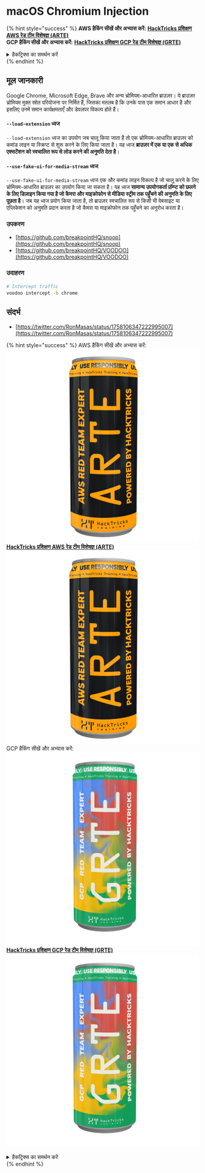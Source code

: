 # macOS Chromium Injection

{% hint style="success" %}
**AWS हैकिंग सीखें और अभ्यास करें:** [**HackTricks प्रशिक्षण AWS रेड टीम विशेषज्ञ (ARTE)**](https://training.hacktricks.xyz/courses/arte)\
**GCP हैकिंग सीखें और अभ्यास करें:** [**HackTricks प्रशिक्षण GCP रेड टीम विशेषज्ञ (GRTE)**](https://training.hacktricks.xyz/courses/grte)

<details>

<summary>हैकट्रिक्स का समर्थन करें</summary>

* [**सदस्यता योजनाएं**](https://github.com/sponsors/carlospolop) की जाँच करें!
* **शामिल हों** 💬 [**डिस्कॉर्ड समूह**](https://discord.gg/hRep4RUj7f) या [**टेलीग्राम समूह**](https://t.me/peass) और **ट्विटर** 🐦 पर हमें **फॉलो** करें [**@hacktricks\_live**](https://twitter.com/hacktricks\_live)**.**
* **हैकिंग ट्रिक्स साझा करें, हैकट्रिक्स** [**HackTricks**](https://github.com/carlospolop/hacktricks) और [**HackTricks Cloud**](https://github.com/carlospolop/hacktricks-cloud) github रेपो में PR जमा करके।

</details>
{% endhint %}

## मूल जानकारी

Google Chrome, Microsoft Edge, Brave और अन्य च्रोमियम-आधारित ब्राउज़र। ये ब्राउज़र च्रोमियम मुक्त स्रोत परियोजना पर निर्मित हैं, जिसका मतलब है कि उनके पास एक समान आधार है और इसलिए उनमें समान कार्यक्षमताएँ और डेवलपर विकल्प होते हैं।

#### `--load-extension` ध्वज

`--load-extension` ध्वज का उपयोग जब चालू किया जाता है तो एक च्रोमियम-आधारित ब्राउज़र को कमांड लाइन या स्क्रिप्ट से शुरू करने के लिए किया जाता है। यह ध्वज **ब्राउज़र में एक या एक से अधिक एक्सटेंशन को स्वचालित रूप से लोड करने की अनुमति देता है**।

#### `--use-fake-ui-for-media-stream` ध्वज

`--use-fake-ui-for-media-stream` ध्वज एक और कमांड लाइन विकल्प है जो चालू करने के लिए च्रोमियम-आधारित ब्राउज़र का उपयोग किया जा सकता है। यह ध्वज **सामान्य उपयोगकर्ता प्रॉम्प्ट को छलने के लिए डिज़ाइन किया गया है जो कैमरा और माइक्रोफोन से मीडिया स्ट्रीम तक पहुँचने की अनुमति के लिए पूछता है**। जब यह ध्वज प्रयोग किया जाता है, तो ब्राउज़र स्वचालित रूप से किसी भी वेबसाइट या एप्लिकेशन को अनुमति प्रदान करता है जो कैमरा या माइक्रोफोन तक पहुँचने का अनुरोध करता है।

### उपकरण

* [https://github.com/breakpointHQ/snoop](https://github.com/breakpointHQ/snoop)
* [https://github.com/breakpointHQ/VOODOO](https://github.com/breakpointHQ/VOODOO)

### उदाहरण
```bash
# Intercept traffic
voodoo intercept -b chrome
```
## संदर्भ

* [https://twitter.com/RonMasas/status/1758106347222995007](https://twitter.com/RonMasas/status/1758106347222995007)

{% hint style="success" %}
AWS हैकिंग सीखें और अभ्यास करें:<img src="/.gitbook/assets/arte.png" alt="" data-size="line">[**HackTricks प्रशिक्षण AWS रेड टीम विशेषज्ञ (ARTE)**](https://training.hacktricks.xyz/courses/arte)<img src="/.gitbook/assets/arte.png" alt="" data-size="line">\
GCP हैकिंग सीखें और अभ्यास करें: <img src="/.gitbook/assets/grte.png" alt="" data-size="line">[**HackTricks प्रशिक्षण GCP रेड टीम विशेषज्ञ (GRTE)**<img src="/.gitbook/assets/grte.png" alt="" data-size="line">](https://training.hacktricks.xyz/courses/grte)

<details>

<summary>हैकट्रिक्स का समर्थन करें</summary>

* [**सदस्यता योजनाएं**](https://github.com/sponsors/carlospolop) की जाँच करें!
* **शामिल हों** 💬 [**डिस्कॉर्ड समूह**](https://discord.gg/hRep4RUj7f) या [**टेलीग्राम समूह**](https://t.me/peass) और **ट्विटर** 🐦 पर हमें **फॉलो** करें [**@hacktricks\_live**](https://twitter.com/hacktricks\_live)**.**
* **हैकिंग ट्रिक्स साझा करें, हैकट्रिक्स** [**HackTricks**](https://github.com/carlospolop/hacktricks) और [**HackTricks Cloud**](https://github.com/carlospolop/hacktricks-cloud) github रेपो में PR जमा करके।

</details>
{% endhint %}
